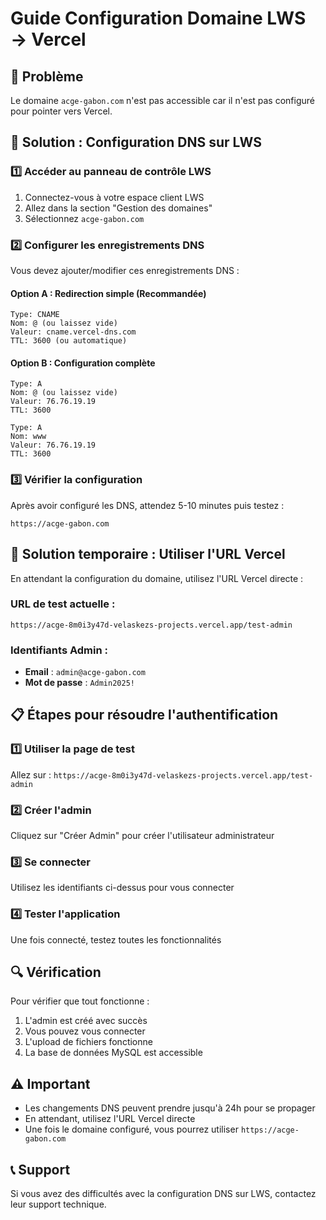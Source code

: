 # Guide Configuration Domaine LWS → Vercel

## 🎯 Problème
Le domaine `acge-gabon.com` n'est pas accessible car il n'est pas configuré pour pointer vers Vercel.

## 🔧 Solution : Configuration DNS sur LWS

### 1️⃣ Accéder au panneau de contrôle LWS
1. Connectez-vous à votre espace client LWS
2. Allez dans la section "Gestion des domaines"
3. Sélectionnez `acge-gabon.com`

### 2️⃣ Configurer les enregistrements DNS
Vous devez ajouter/modifier ces enregistrements DNS :

#### Option A : Redirection simple (Recommandée)
```
Type: CNAME
Nom: @ (ou laissez vide)
Valeur: cname.vercel-dns.com
TTL: 3600 (ou automatique)
```

#### Option B : Configuration complète
```
Type: A
Nom: @ (ou laissez vide)
Valeur: 76.76.19.19
TTL: 3600

Type: A
Nom: www
Valeur: 76.76.19.19
TTL: 3600
```

### 3️⃣ Vérifier la configuration
Après avoir configuré les DNS, attendez 5-10 minutes puis testez :
```
https://acge-gabon.com
```

## 🚀 Solution temporaire : Utiliser l'URL Vercel

En attendant la configuration du domaine, utilisez l'URL Vercel directe :

### URL de test actuelle :
```
https://acge-8m0i3y47d-velaskezs-projects.vercel.app/test-admin
```

### Identifiants Admin :
- **Email** : `admin@acge-gabon.com`
- **Mot de passe** : `Admin2025!`

## 📋 Étapes pour résoudre l'authentification

### 1️⃣ Utiliser la page de test
Allez sur : `https://acge-8m0i3y47d-velaskezs-projects.vercel.app/test-admin`

### 2️⃣ Créer l'admin
Cliquez sur "Créer Admin" pour créer l'utilisateur administrateur

### 3️⃣ Se connecter
Utilisez les identifiants ci-dessus pour vous connecter

### 4️⃣ Tester l'application
Une fois connecté, testez toutes les fonctionnalités

## 🔍 Vérification

Pour vérifier que tout fonctionne :
1. L'admin est créé avec succès
2. Vous pouvez vous connecter
3. L'upload de fichiers fonctionne
4. La base de données MySQL est accessible

## ⚠️ Important

- Les changements DNS peuvent prendre jusqu'à 24h pour se propager
- En attendant, utilisez l'URL Vercel directe
- Une fois le domaine configuré, vous pourrez utiliser `https://acge-gabon.com`

## 📞 Support

Si vous avez des difficultés avec la configuration DNS sur LWS, contactez leur support technique.
